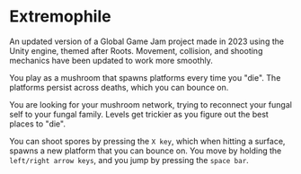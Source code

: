 # Extremophile
An updated version of a Global Game Jam project made in 2023 using the Unity engine, themed after Roots. Movement, collision, and shooting mechanics have been updated to work more smoothly.

You play as a mushroom that spawns platforms every time you "die". The platforms persist across deaths, which you can bounce on.

You are looking for your mushroom network, trying to reconnect your fungal self to your fungal family. Levels get trickier as you figure out the best places to "die".

You can shoot spores by pressing the `X key`, which when hitting a surface, spawns a new platform that you can bounce on. You move by holding the `left/right arrow keys`, and you jump by pressing the `space bar`.
